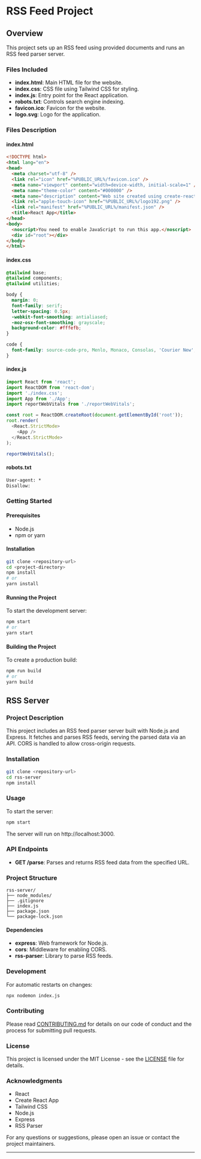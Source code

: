 

# RSS Feed Project

## Overview

This project sets up an RSS feed using provided documents and runs an RSS feed parser server.

### Files Included

- **index.html**: Main HTML file for the website.
- **index.css**: CSS file using Tailwind CSS for styling.
- **index.js**: Entry point for the React application.
- **robots.txt**: Controls search engine indexing.
- **favicon.ico**: Favicon for the website.
- **logo.svg**: Logo for the application.

### Files Description

#### index.html

```html
<!DOCTYPE html>
<html lang="en">
<head>
  <meta charset="utf-8" />
  <link rel="icon" href="%PUBLIC_URL%/favicon.ico" />
  <meta name="viewport" content="width=device-width, initial-scale=1" />
  <meta name="theme-color" content="#000000" />
  <meta name="description" content="Web site created using create-react-app" />
  <link rel="apple-touch-icon" href="%PUBLIC_URL%/logo192.png" />
  <link rel="manifest" href="%PUBLIC_URL%/manifest.json" />
  <title>React App</title>
</head>
<body>
  <noscript>You need to enable JavaScript to run this app.</noscript>
  <div id="root"></div>
</body>
</html>
```

#### index.css

```css
@tailwind base;
@tailwind components;
@tailwind utilities;

body {
  margin: 0;
  font-family: serif;
  letter-spacing: 0.5px;
  -webkit-font-smoothing: antialiased;
  -moz-osx-font-smoothing: grayscale;
  background-color: #fffefb;
}

code {
  font-family: source-code-pro, Menlo, Monaco, Consolas, 'Courier New', monospace;
}
```

#### index.js

```javascript
import React from 'react';
import ReactDOM from 'react-dom';
import './index.css';
import App from './App';
import reportWebVitals from './reportWebVitals';

const root = ReactDOM.createRoot(document.getElementById('root'));
root.render(
  <React.StrictMode>
    <App />
  </React.StrictMode>
);

reportWebVitals();
```

#### robots.txt

```txt
User-agent: *
Disallow:
```

### Getting Started

#### Prerequisites

- Node.js
- npm or yarn

#### Installation

```sh
git clone <repository-url>
cd <project-directory>
npm install
# or
yarn install
```

#### Running the Project

To start the development server:

```sh
npm start
# or
yarn start
```

#### Building the Project

To create a production build:

```sh
npm run build
# or
yarn build
```

## RSS Server

### Project Description

This project includes an RSS feed parser server built with Node.js and Express. It fetches and parses RSS feeds, serving the parsed data via an API. CORS is handled to allow cross-origin requests.

### Installation

```sh
git clone <repository-url>
cd rss-server
npm install
```

### Usage

To start the server:

```sh
npm start
```

The server will run on http://localhost:3000.

### API Endpoints

- **GET /parse**: Parses and returns RSS feed data from the specified URL.

### Project Structure

```
rss-server/
├── node_modules/
├── .gitignore
├── index.js
├── package.json
└── package-lock.json
```

#### Dependencies

- **express**: Web framework for Node.js.
- **cors**: Middleware for enabling CORS.
- **rss-parser**: Library to parse RSS feeds.

### Development

For automatic restarts on changes:

```bash
npx nodemon index.js
```

### Contributing

Please read [CONTRIBUTING.md](CONTRIBUTING.md) for details on our code of conduct and the process for submitting pull requests.

### License

This project is licensed under the MIT License - see the [LICENSE](LICENSE) file for details.

### Acknowledgments

- React
- Create React App
- Tailwind CSS
- Node.js
- Express
- RSS Parser

For any questions or suggestions, please open an issue or contact the project maintainers.

---
